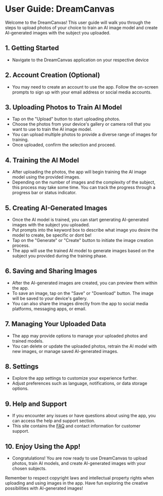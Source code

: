 # User Guide: DreamCanvas

Welcome to the DreamCanvas! This user guide will walk you through the steps to upload photos of your choice to train an AI image model and create AI-generated images with the subject you uploaded.

## 1. Getting Started

- Navigate to the DreamCanvas application on your respective device

## 2. Account Creation (Optional)

- You may need to create an account to use the app. Follow the on-screen prompts to sign up with your email address or social media accounts.

## 3. Uploading Photos to Train AI Model

- Tap on the "Upload" button to start uploading photos.
- Choose the photos from your device's gallery or camera roll that you want to use to train the AI image model.
- You can upload multiple photos to provide a diverse range of images for training.
- Once uploaded, confirm the selection and proceed.

## 4. Training the AI Model

- After uploading the photos, the app will begin training the AI image model using the provided images.
- Depending on the number of images and the complexity of the subject, this process may take some time. You can track the progress through a progress bar or status indicator.

## 5. Creating AI-Generated Images

- Once the AI model is trained, you can start generating AI-generated images with the subject you uploaded.
- Put prompts into the keyword box to describe what image you desire the model to create, be specific or dont be!
- Tap on the "Generate" or "Create" button to initiate the image creation process.
- The app will use the trained AI model to generate images based on the subject you provided during the training phase.

## 6. Saving and Sharing Images

- After the AI-generated images are created, you can preview them within the app.
- To save an image, tap on the "Save" or "Download" button. The image will be saved to your device's gallery.
- You can also share the images directly from the app to social media platforms, messaging apps, or email.

## 7. Managing Your Uploaded Data

- The app may provide options to manage your uploaded photos and trained models.
- You can delete or update the uploaded photos, retrain the AI model with new images, or manage saved AI-generated images.

## 8. Settings

- Explore the app settings to customize your experience further.
- Adjust preferences such as language, notifications, or data storage options.

## 9. Help and Support

- If you encounter any issues or have questions about using the app, you can access the help and support section.
- This site contains the [FAQ](/Design%20Files/FAQ.md) and contact information for customer support.

## 10. Enjoy Using the App!

- Congratulations! You are now ready to use DreamCanvas to upload photos, train AI models, and create AI-generated images with your chosen subjects.

Remember to respect copyright laws and intellectual property rights when uploading and using images in the app. Have fun exploring the creative possibilities with AI-generated images!
